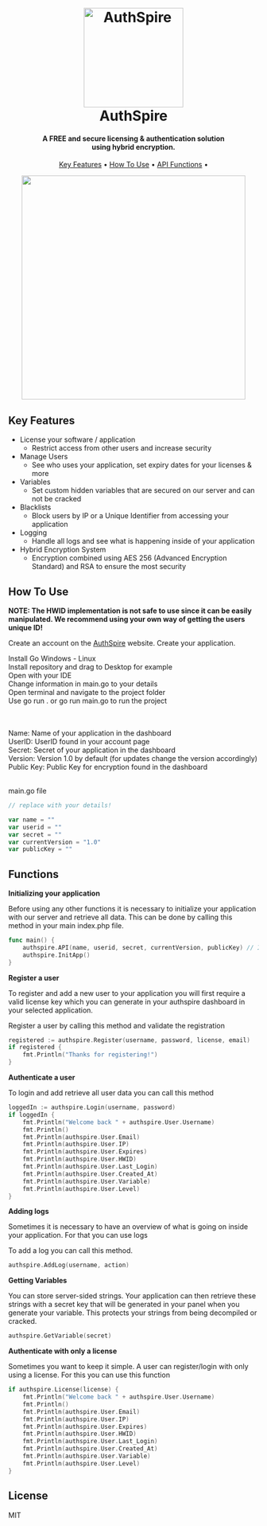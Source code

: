 
<h1 align="center">
  <br>
  <a href="https://authspire.com"><img src="https://i.ibb.co/KxvFZ5B/logo.png" alt="AuthSpire" width="200"></a>
  <br>
  AuthSpire
  <br>
</h1>

<h4 align="center">A FREE and secure licensing & authentication solution<br>using hybrid encryption.</h4>

<p align="center">
  <a href="#key-features">Key Features</a> •
  <a href="#how-to-use">How To Use</a> •
  <a href="#functions">API Functions</a> •
</p>

<div align="center">
    <img src="https://media.giphy.com/media/V6v60D0r4St0xXNJqo/giphy.gif" width="450"> 
</div>


## Key Features

* License your software / application
  - Restrict access from other users and increase security
* Manage Users
  - See who uses your application, set expiry dates for your licenses & more
* Variables
  - Set custom hidden variables that are secured on our server and can not be cracked
* Blacklists
  - Block users by IP or a Unique Identifier from accessing your application
* Logging
  - Handle all logs and see what is happening inside of your application
* Hybrid Encryption System
  - Encryption combined using AES 256 (Advanced Encryption Standard) and RSA to ensure the most security

## How To Use

<b>NOTE: The HWID implementation is not safe to use since it can be easily manipulated. We recommend using your own way of getting the users unique ID! </b>

Create an account on the <a href="https://authspire.com/sign-up">AuthSpire</a> website.
Create your application.

Install Go Windows - Linux<br>
Install repository and drag to Desktop for example<br>
Open with your IDE<br>
Change information in main.go to your details<br>
Open terminal and navigate to the project folder<br>
Use go run . or go run main.go to run the project<br>

<br>
<br>
Name: Name of your application in the dashboard<br>
UserID: UserID found in your account page<br>
Secret: Secret of your application in the dashboard<br>
Version: Version 1.0 by default (for updates change the version accordingly)<br>
Public Key: Public Key for encryption found in the dashboard<br>
<br>


main.go file
```go
// replace with your details!

var name = ""
var userid = ""
var secret = ""
var currentVersion = "1.0"
var publicKey = ""
```


## Functions

<b>Initializing your application</b>

Before using any other functions it is necessary to initialize your application with our server and retrieve all data.
This can be done by calling this method in your main index.php file.

```go
func main() {
	authspire.API(name, userid, secret, currentVersion, publicKey) // IMPORTANT FOR API TO WORK
	authspire.InitApp()  
}
```

<b>Register a user</b>

To register and add a new user to your application you will first require a valid license key which you can generate in 
your authspire dashboard in your selected application.

Register a user by calling this method and validate the registration

```go
registered := authspire.Register(username, password, license, email)
if registered {
	fmt.Println("Thanks for registering!")
}
```

<b>Authenticate a user</b>

To login and add retrieve all user data you can call this method

```go
loggedIn := authspire.Login(username, password)
if loggedIn {
	fmt.Println("Welcome back " + authspire.User.Username)
	fmt.Println()
	fmt.Println(authspire.User.Email)
	fmt.Println(authspire.User.IP)
	fmt.Println(authspire.User.Expires)
	fmt.Println(authspire.User.HWID)
	fmt.Println(authspire.User.Last_Login)
	fmt.Println(authspire.User.Created_At)
	fmt.Println(authspire.User.Variable)
	fmt.Println(authspire.User.Level)
}
```

<b>Adding logs</b>

Sometimes it is necessary to have an overview of what is going on inside your application. For that you can use logs

To add a log you can call this method.

```go
authspire.AddLog(username, action)
```

<b>Getting Variables</b>

You can store server-sided strings. Your application can then retrieve these strings with a secret key that will be generated in your panel
when you generate your variable. This protects your strings from being decompiled or cracked.

```go
authspire.GetVariable(secret)
```

<b>Authenticate with only a license</b>

Sometimes you want to keep it simple. A user can register/login with only using a license. For this you can use this function

```go
if authspire.License(license) {
	fmt.Println("Welcome back " + authspire.User.Username)
	fmt.Println()
	fmt.Println(authspire.User.Email)
	fmt.Println(authspire.User.IP)
	fmt.Println(authspire.User.Expires)
	fmt.Println(authspire.User.HWID)
	fmt.Println(authspire.User.Last_Login)
	fmt.Println(authspire.User.Created_At)
	fmt.Println(authspire.User.Variable)
	fmt.Println(authspire.User.Level)
}
```

## License

MIT
